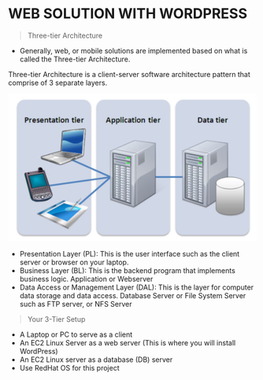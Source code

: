 # WEB SOLUTION WITH WORDPRESS

> Three-tier Architecture
* Generally, web, or mobile solutions are implemented based on what is called the Three-tier Architecture.

Three-tier Architecture is a client-server software architecture pattern that comprise of 3 separate layers.

![](images/project6/client-server-arc.png)

- Presentation Layer (PL): This is the user interface such as the client server or browser on your laptop.
- Business Layer (BL): This is the backend program that implements business logic. Application or Webserver
- Data Access or Management Layer (DAL): This is the layer for computer data storage and data access. Database Server or File System Server such as FTP server, or NFS Server

> Your 3-Tier Setup
- A Laptop or PC to serve as a client
- An EC2 Linux Server as a web server (This is where you will install WordPress)
- An EC2 Linux server as a database (DB) server
- Use RedHat OS for this project

